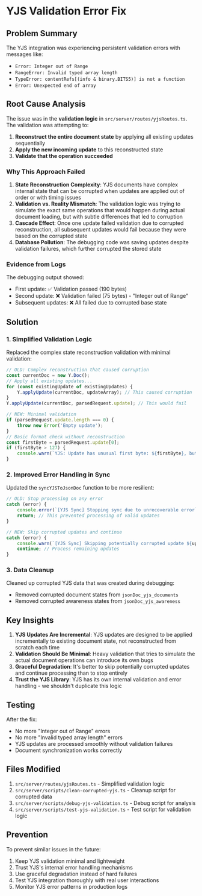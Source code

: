 # YJS Validation Error Fix

## Problem Summary

The YJS integration was experiencing persistent validation errors with messages like:
- `Error: Integer out of Range`
- `RangeError: Invalid typed array length`
- `TypeError: contentRefs[(info & binary.BITS5)] is not a function`
- `Error: Unexpected end of array`

## Root Cause Analysis

The issue was in the **validation logic** in `src/server/routes/yjsRoutes.ts`. The validation was attempting to:

1. **Reconstruct the entire document state** by applying all existing updates sequentially
2. **Apply the new incoming update** to this reconstructed state
3. **Validate that the operation succeeded**

### Why This Approach Failed

1. **State Reconstruction Complexity**: YJS documents have complex internal state that can be corrupted when updates are applied out of order or with timing issues
2. **Validation vs. Reality Mismatch**: The validation logic was trying to simulate the exact same operations that would happen during actual document loading, but with subtle differences that led to corruption
3. **Cascade Effect**: Once one update failed validation due to corrupted reconstruction, all subsequent updates would fail because they were based on the corrupted state
4. **Database Pollution**: The debugging code was saving updates despite validation failures, which further corrupted the stored state

### Evidence from Logs

The debugging output showed:
- First update: ✅ Validation passed (190 bytes)
- Second update: ❌ Validation failed (75 bytes) - "Integer out of Range"
- Subsequent updates: ❌ All failed due to corrupted base state

## Solution

### 1. Simplified Validation Logic

Replaced the complex state reconstruction validation with minimal validation:

```typescript
// OLD: Complex reconstruction that caused corruption
const currentDoc = new Y.Doc();
// Apply all existing updates...
for (const existingUpdate of existingUpdates) {
    Y.applyUpdate(currentDoc, updateArray); // This caused corruption
}
Y.applyUpdate(currentDoc, parsedRequest.update); // This would fail

// NEW: Minimal validation
if (parsedRequest.update.length === 0) {
    throw new Error('Empty update');
}
// Basic format check without reconstruction
const firstByte = parsedRequest.update[0];
if (firstByte > 127) {
    console.warn(`YJS: Update has unusual first byte: ${firstByte}, but proceeding anyway`);
}
```

### 2. Improved Error Handling in Sync

Updated the `syncYJSToJsonDoc` function to be more resilient:

```typescript
// OLD: Stop processing on any error
catch (error) {
    console.error(`[YJS Sync] Stopping sync due to unrecoverable error`);
    return; // This prevented processing of valid updates
}

// NEW: Skip corrupted updates and continue
catch (error) {
    console.warn(`[YJS Sync] Skipping potentially corrupted update ${updateCount + 1}`);
    continue; // Process remaining updates
}
```

### 3. Data Cleanup

Cleaned up corrupted YJS data that was created during debugging:
- Removed corrupted document states from `jsonDoc_yjs_documents`
- Removed corrupted awareness states from `jsonDoc_yjs_awareness`

## Key Insights

1. **YJS Updates Are Incremental**: YJS updates are designed to be applied incrementally to existing document state, not reconstructed from scratch each time
2. **Validation Should Be Minimal**: Heavy validation that tries to simulate the actual document operations can introduce its own bugs
3. **Graceful Degradation**: It's better to skip potentially corrupted updates and continue processing than to stop entirely
4. **Trust the YJS Library**: YJS has its own internal validation and error handling - we shouldn't duplicate this logic

## Testing

After the fix:
- No more "Integer out of Range" errors
- No more "Invalid typed array length" errors
- YJS updates are processed smoothly without validation failures
- Document synchronization works correctly

## Files Modified

1. `src/server/routes/yjsRoutes.ts` - Simplified validation logic
2. `src/server/scripts/clean-corrupted-yjs.ts` - Cleanup script for corrupted data
3. `src/server/scripts/debug-yjs-validation.ts` - Debug script for analysis
4. `src/server/scripts/test-yjs-validation.ts` - Test script for validation logic

## Prevention

To prevent similar issues in the future:
1. Keep YJS validation minimal and lightweight
2. Trust YJS's internal error handling mechanisms
3. Use graceful degradation instead of hard failures
4. Test YJS integration thoroughly with real user interactions
5. Monitor YJS error patterns in production logs 
